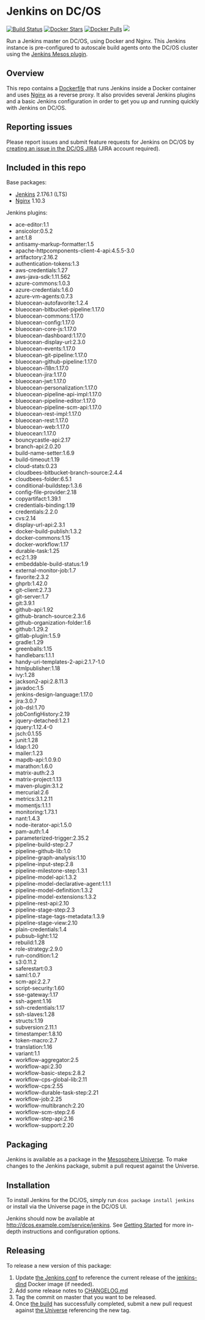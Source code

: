 # Jenkins on DC/OS
[![Build Status](https://jenkins.mesosphere.com/service/jenkins/buildStatus/icon?job=Jenkins/public-jenkins-dcos-master)](https://jenkins.mesosphere.com/service/jenkins/view/Velocity/job/Jenkins/job/public-jenkins-dcos-master/)
[![Docker Stars](https://img.shields.io/docker/stars/mesosphere/jenkins.svg)][docker-hub]
[![Docker Pulls](https://img.shields.io/docker/pulls/mesosphere/jenkins.svg)][docker-hub]
[![](https://images.microbadger.com/badges/image/mesosphere/jenkins.svg)](http://microbadger.com/images/mesosphere/jenkins "Get your own image badge on microbadger.com")

Run a Jenkins master on DC/OS, using Docker and Nginx. This Jenkins instance is pre-configured to autoscale build agents onto the DC/OS cluster using the [Jenkins Mesos plugin][mesos-plugin].

## Overview
This repo contains a [Dockerfile](Dockerfile) that runs Jenkins inside a Docker
container and uses [Nginx][nginx-home] as a reverse proxy. It also provides
several Jenkins plugins and a basic Jenkins configuration in order to get you
up and running quickly with Jenkins on DC/OS.

## Reporting issues

Please report issues and submit feature requests for Jenkins on DC/OS by [creating an issue in the DC/OS JIRA][dcos-jira] (JIRA account required).

## Included in this repo
Base packages:
  * [Jenkins][jenkins-home] 2.176.1 (LTS)
  * [Nginx][nginx-home] 1.10.3

Jenkins plugins:
  * ace-editor:1.1
  * ansicolor:0.5.2
  * ant:1.8
  * antisamy-markup-formatter:1.5
  * apache-httpcomponents-client-4-api:4.5.5-3.0
  * artifactory:2.16.2
  * authentication-tokens:1.3
  * aws-credentials:1.27
  * aws-java-sdk:1.11.562
  * azure-commons:1.0.3
  * azure-credentials:1.6.0
  * azure-vm-agents:0.7.3
  * blueocean-autofavorite:1.2.4
  * blueocean-bitbucket-pipeline:1.17.0
  * blueocean-commons:1.17.0
  * blueocean-config:1.17.0
  * blueocean-core-js:1.17.0
  * blueocean-dashboard:1.17.0
  * blueocean-display-url:2.3.0
  * blueocean-events:1.17.0
  * blueocean-git-pipeline:1.17.0
  * blueocean-github-pipeline:1.17.0
  * blueocean-i18n:1.17.0
  * blueocean-jira:1.17.0
  * blueocean-jwt:1.17.0
  * blueocean-personalization:1.17.0
  * blueocean-pipeline-api-impl:1.17.0
  * blueocean-pipeline-editor:1.17.0
  * blueocean-pipeline-scm-api:1.17.0
  * blueocean-rest-impl:1.17.0
  * blueocean-rest:1.17.0
  * blueocean-web:1.17.0
  * blueocean:1.17.0
  * bouncycastle-api:2.17
  * branch-api:2.0.20
  * build-name-setter:1.6.9
  * build-timeout:1.19
  * cloud-stats:0.23
  * cloudbees-bitbucket-branch-source:2.4.4
  * cloudbees-folder:6.5.1
  * conditional-buildstep:1.3.6
  * config-file-provider:2.18
  * copyartifact:1.39.1
  * credentials-binding:1.19
  * credentials:2.2.0
  * cvs:2.14
  * display-url-api:2.3.1
  * docker-build-publish:1.3.2
  * docker-commons:1.15
  * docker-workflow:1.17
  * durable-task:1.25
  * ec2:1.39
  * embeddable-build-status:1.9
  * external-monitor-job:1.7
  * favorite:2.3.2
  * ghprb:1.42.0
  * git-client:2.7.3
  * git-server:1.7
  * git:3.9.1
  * github-api:1.92
  * github-branch-source:2.3.6
  * github-organization-folder:1.6
  * github:1.29.2
  * gitlab-plugin:1.5.9
  * gradle:1.29
  * greenballs:1.15
  * handlebars:1.1.1
  * handy-uri-templates-2-api:2.1.7-1.0
  * htmlpublisher:1.18
  * ivy:1.28
  * jackson2-api:2.8.11.3
  * javadoc:1.5
  * jenkins-design-language:1.17.0
  * jira:3.0.7
  * job-dsl:1.70
  * jobConfigHistory:2.19
  * jquery-detached:1.2.1
  * jquery:1.12.4-0
  * jsch:0.1.55
  * junit:1.28
  * ldap:1.20
  * mailer:1.23
  * mapdb-api:1.0.9.0
  * marathon:1.6.0
  * matrix-auth:2.3
  * matrix-project:1.13
  * maven-plugin:3.1.2
  * mercurial:2.6
  * metrics:3.1.2.11
  * momentjs:1.1.1
  * monitoring:1.73.1
  * nant:1.4.3
  * node-iterator-api:1.5.0
  * pam-auth:1.4
  * parameterized-trigger:2.35.2
  * pipeline-build-step:2.7
  * pipeline-github-lib:1.0
  * pipeline-graph-analysis:1.10
  * pipeline-input-step:2.8
  * pipeline-milestone-step:1.3.1
  * pipeline-model-api:1.3.2
  * pipeline-model-declarative-agent:1.1.1
  * pipeline-model-definition:1.3.2
  * pipeline-model-extensions:1.3.2
  * pipeline-rest-api:2.10
  * pipeline-stage-step:2.3
  * pipeline-stage-tags-metadata:1.3.9
  * pipeline-stage-view:2.10
  * plain-credentials:1.4
  * pubsub-light:1.12
  * rebuild:1.28
  * role-strategy:2.9.0
  * run-condition:1.2
  * s3:0.11.2
  * saferestart:0.3
  * saml:1.0.7
  * scm-api:2.2.7
  * script-security:1.60
  * sse-gateway:1.17
  * ssh-agent:1.16
  * ssh-credentials:1.17
  * ssh-slaves:1.28
  * structs:1.19
  * subversion:2.11.1
  * timestamper:1.8.10
  * token-macro:2.7
  * translation:1.16
  * variant:1.1
  * workflow-aggregator:2.5
  * workflow-api:2.30
  * workflow-basic-steps:2.8.2
  * workflow-cps-global-lib:2.11
  * workflow-cps:2.55
  * workflow-durable-task-step:2.21
  * workflow-job:2.25
  * workflow-multibranch:2.20
  * workflow-scm-step:2.6
  * workflow-step-api:2.16
  * workflow-support:2.20

## Packaging
Jenkins is available as a package in the [Mesosphere Universe][universe].
To make changes to the Jenkins package, submit a pull request against the
Universe.

## Installation

To install Jenkins for the DC/OS, simply run `dcos package install jenkins` or install via the Universe page in the DC/OS UI.

Jenkins should now be available at <http://dcos.example.com/service/jenkins>.
See [Getting Started][getting-started] for more in-depth instructions and
configuration options.

## Releasing
To release a new version of this package:

  1. Update [the Jenkins conf][jenkins-conf] to reference the current release of
  the [jenkins-dind][jenkins-dind] Docker image (if needed).
  2. Add some release notes to [CHANGELOG.md](CHANGELOG.md)
  3. Tag the commit on master that you want to be released.
  4. Once [the build][jenkins-build] has successfully completed, submit a new
  pull request against [the Universe][universe] referencing the new tag.

[dcos-jira]: https://jira.mesosphere.com/secure/CreateIssueDetails!init.jspa?pid=14110&issuetype=3
[docker-hub]: https://hub.docker.com/r/mesosphere/jenkins
[getting-started]: https://docs.mesosphere.com/service-docs/jenkins/quickstart/
[jenkins-conf]: /conf/jenkins/config.xml
[jenkins-dind]: https://github.com/mesosphere/jenkins-dind-agent
[jenkins-home]: https://jenkins-ci.org/
[mesos-plugin]: https://github.com/jenkinsci/mesos-plugin
[nginx-home]: http://nginx.org/en/
[jenkins-build]: https://jenkins.mesosphere.com/service/jenkins/job/public-jenkins-dcos-master/
[universe]: https://github.com/mesosphere/universe
